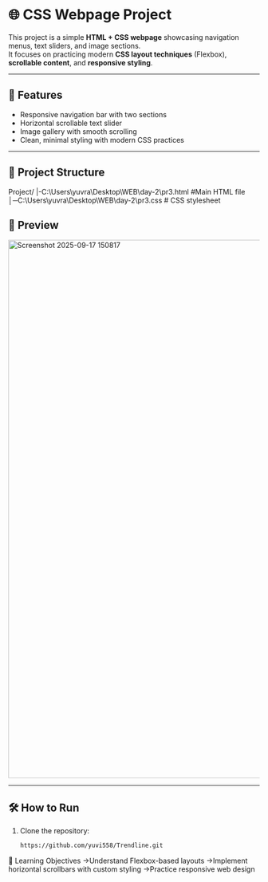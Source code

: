 # 🌐 CSS Webpage Project

This project is a simple **HTML + CSS webpage** showcasing navigation menus, text sliders, and image sections.  
It focuses on practicing modern **CSS layout techniques** (Flexbox), **scrollable content**, and **responsive styling**.

---

## 🚀 Features
- Responsive navigation bar with two sections  
- Horizontal scrollable text slider  
- Image gallery with smooth scrolling  
- Clean, minimal styling with modern CSS practices  

---

## 📂 Project Structure

Project/
|-C:\Users\yuvra\Desktop\WEB\day-2\pr3.html #Main HTML file
│─C:\Users\yuvra\Desktop\WEB\day-2\pr3.css # CSS stylesheet

## 📸 Preview
<img width="1920" height="1080" alt="Screenshot 2025-09-17 150817" src="https://github.com/user-attachments/assets/34edffe3-5281-4865-ad43-26f74c8166ff" />

---

## 🛠️ How to Run
1. Clone the repository:
   ```bash
   https://github.com/yuvi558/Trendline.git


🎯 Learning Objectives
->Understand Flexbox-based layouts
->Implement horizontal scrollbars with custom styling
->Practice responsive web design



